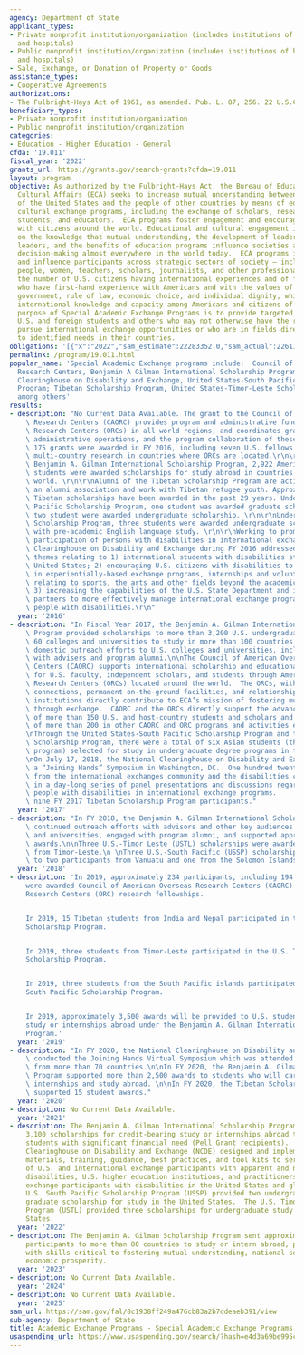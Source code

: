 ```yaml
---
agency: Department of State
applicant_types:
- Private nonprofit institution/organization (includes institutions of higher education
  and hospitals)
- Public nonprofit institution/organization (includes institutions of higher education
  and hospitals)
- Sale, Exchange, or Donation of Property or Goods
assistance_types:
- Cooperative Agreements
authorizations:
- The Fulbright-Hays Act of 1961, as amended. Pub. L. 87, 256. 22 U.S.C. &sect; 2451.
beneficiary_types:
- Private nonprofit institution/organization
- Public nonprofit institution/organization
categories:
- Education - Higher Education - General
cfda: '19.011'
fiscal_year: '2022'
grants_url: https://grants.gov/search-grants?cfda=19.011
layout: program
objective: As authorized by the Fulbright-Hays Act, the Bureau of Educational and
  Cultural Affairs (ECA) seeks to increase mutual understanding between the people
  of the United States and the people of other countries by means of educational and
  cultural exchange programs, including the exchange of scholars, researchers, professionals,
  students, and educators.  ECA programs foster engagement and encourage dialogue
  with citizens around the world. Educational and cultural engagement is premised
  on the knowledge that mutual understanding, the development of leaders and future
  leaders, and the benefits of education programs influence societies and affect official
  decision-making almost everywhere in the world today.  ECA programs inform, engage,
  and influence participants across strategic sectors of society – including young
  people, women, teachers, scholars, journalists, and other professionals – increasing
  the number of U.S. citizens having international experiences and of foreign individuals
  who have first-hand experience with Americans and with the values of freedom, representative
  government, rule of law, economic choice, and individual dignity, while building
  international knowledge and capacity among Americans and citizens of other countries.  The
  purpose of Special Academic Exchange Programs is to provide targeted support for
  U.S. and foreign students and others who may not otherwise have the resources to
  pursue international exchange opportunities or who are in fields directly relevant
  to identified needs in their countries.
obligations: '[{"x":"2022","sam_estimate":22283352.0,"sam_actual":22611000.0,"usa_spending_actual":23721.0},{"x":"2023","sam_estimate":22611000.0,"sam_actual":24503000.0,"usa_spending_actual":335210.98},{"x":"2024","sam_estimate":24503000.0,"sam_actual":0.0,"usa_spending_actual":53400.0}]'
permalink: /program/19.011.html
popular_name: 'Special Academic Exchange programs include:  Council of American Overseas
  Research Centers, Benjamin A Gilman International Scholarship Program; National
  Clearinghouse on Disability and Exchange, United States-South Pacific Scholarship
  Program; Tibetan Scholarship Program, United States-Timor-Leste Scholarship Program,
  among others'
results:
- description: "No Current Data Available. The grant to the Council of American Overseas\
    \ Research Centers (CAORC) provides program and administrative funds to 20 Overseas\
    \ Research Centers (ORCs) in all world regions, and coordinates grant management,\
    \ administrative operations, and the program collaboration of these centers. Approximately\
    \ 175 grants were awarded in FY 2016, including seven U.S. fellows conducting\
    \ multi-country research in countries where ORCs are located.\r\n\r\nUnder the\
    \ Benjamin A. Gilman International Scholarship Program, 2,922 American undergraduate\
    \ students were awarded scholarships for study abroad in countries around the\
    \ world. \r\n\r\nAlumni of the Tibetan Scholarship Program are active through\
    \ an alumni association and work with Tibetan refugee youth. Approximately 430\
    \ Tibetan scholarships have been awarded in the past 29 years. Under the U.S.-South\
    \ Pacific Scholarship Program, one student was awarded graduate scholarships and\
    \ two student were awarded undergraduate scholarship. \r\n\r\nUnder the U.S.-Timor-Leste\
    \ Scholarship Program, three students were awarded undergraduate scholarships\
    \ with pre-academic English language study. \r\n\r\nWorking to promote increased\
    \ participation of persons with disabilities in international exchange, the National\
    \ Clearinghouse on Disability and Exchange during FY 2016 addressed particular\
    \ themes relating to 1) international students with disabilities studying in the\
    \ United States; 2) encouraging U.S. citizens with disabilities to participate\
    \ in experientially-based exchange programs, internships and volunteer assignments\
    \ relating to sports, the arts and other fields beyond the academic world and\
    \ 3) increasing the capabilities of the U.S. State Department and its program\
    \ partners to more effectively manage international exchange programs including\
    \ people with disabilities.\r\n"
  year: '2016'
- description: "In Fiscal Year 2017, the Benjamin A. Gilman International Scholarship\
    \ Program provided scholarships to more than 3,200 U.S. undergraduates from over\
    \ 60 colleges and universities to study in more than 100 countries, while increasing\
    \ domestic outreach efforts to U.S. colleges and universities, including engagement\
    \ with advisers and program alumni.\n\nThe Council of American Overseas Research\
    \ Centers (CAORC) supports international scholarship and educational engagement\
    \ for U.S. faculty, independent scholars, and students through American Overseas\
    \ Research Centers (ORCs) located around the world.  The ORCs, with their scholarly\
    \ connections, permanent on-the-ground facilities, and relationships with host-country\
    \ institutions directly contribute to ECA’s mission of fostering mutual understanding\
    \ through exchange.  CAORC and the ORCs directly support the advanced research\
    \ of more than 150 U.S. and host-country students and scholars and the participation\
    \ of more than 200 in other CAORC and ORC programs and activities each year. \n\
    \nThrough the United States-South Pacific Scholarship Program and the United States-Timor-Leste\
    \ Scholarship Program, there were a total of six Asian students (three in each\
    \ program) selected for study in undergraduate degree programs in the United States.\n\
    \nOn July 17, 2018, the National Clearinghouse on Disability and Exchange held\
    \ a “Joining Hands” Symposium in Washington, DC.  One hundred twenty-five people\
    \ from the international exchanges community and the disabilities community participated\
    \ in a day-long series of panel presentations and discussions regarding including\
    \ people with disabilities in international exchange programs.     \n\nThere were\
    \ nine FY 2017 Tibetan Scholarship Program participants."
  year: '2017'
- description: "In FY 2018, the Benjamin A. Gilman International Scholarship Program\
    \ continued outreach efforts with advisors and other key audiences at U.S. colleges\
    \ and universities, engaged with program alumni, and supported approximately 3,500\
    \ awards.\n\nThree U.S.-Timor Leste (USTL) scholarships were awarded to participants\
    \ from Timor-Leste.\n \nThree U.S.-South Pacific (USSP) scholarships were awarded\
    \ to two participants from Vanuatu and one from the Solomon Islands."
  year: '2018'
- description: 'In 2019, approximately 234 participants, including 194 Americans,
    were awarded Council of American Overseas Research Centers (CAORC) and Overseas
    Research Centers (ORC) research fellowships.


    In 2019, 15 Tibetan students from India and Nepal participated in the Tibetan
    Scholarship Program.


    In 2019, three students from Timor-Leste participated in the U.S. Timor-Leste
    Scholarship Program.


    In 2019, three students from the South Pacific islands participated in the U.S.
    South Pacific Scholarship Program.


    In 2019, approximately 3,500 awards will be provided to U.S. students for credit-bearing
    study or internships abroad under the Benjamin A. Gilman International Scholarship
    Program.'
  year: '2019'
- description: "In FY 2020, the National Clearinghouse on Disability and Exchange\
    \ conducted the Joining Hands Virtual Symposium which was attended by 1,000 participants\
    \ from more than 70 countries.\n\nIn FY 2020, the Benjamin A. Gilman Scholarship\
    \ Program supported more than 2,500 awards to students who will carry out accredited\
    \ internships and study abroad. \n\nIn FY 2020, the Tibetan Scholarship Program\
    \ supported 15 student awards."
  year: '2020'
- description: No Current Data Available.
  year: '2021'
- description: The Benjamin A. Gilman International Scholarship Program provides approximately
    3,100 scholarships for credit-bearing study or internships abroad to U.S. undergraduate
    students with significant financial need (Pell Grant recipients).  The National
    Clearinghouse on Disability and Exchange (NCDE) designed and implemented resource
    materials, training, guidance, best practices, and tool kits to serve the needs
    of U.S. and international exchange participants with apparent and non-apparent
    disabilities, U.S. higher education institutions, and practitioners supporting
    exchange participants with disabilities in the United States and globally. The
    U.S. South Pacific Scholarship Program (USSP) provided two undergraduate and one
    graduate scholarship for study in the United States.  The U.S. Timor-Leste Scholarship
    Program (USTL) provided three scholarships for undergraduate study in the United
    States.
  year: '2022'
- description: The Benjamin A. Gilman Scholarship Program sent approximately 3,500
    participants to more than 80 countries to study or intern abroad, providing them
    with skills critical to fostering mutual understanding, national security, and
    economic prosperity.
  year: '2023'
- description: No Current Data Available.
  year: '2024'
- description: No Current Data Available.
  year: '2025'
sam_url: https://sam.gov/fal/8c1938ff249a476cb83a2b7ddeaeb391/view
sub-agency: Department of State
title: Academic Exchange Programs - Special Academic Exchange Programs
usaspending_url: https://www.usaspending.gov/search/?hash=e4d3a69be995cee74b213bd229a393ed
---
```

